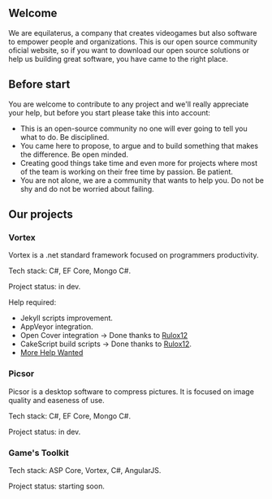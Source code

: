## Welcome 

We are equilaterus, a company that creates videogames but also software to empower people and organizations. This is our open source community oficial website, so if you want to download our open source solutions or help us building great software, you have came to the right place.

## Before start

You are welcome to contribute to any project and we'll really appreciate your help, but before you start please take this into account:

* This is an open-source community no one will ever going to tell you what to do. Be disciplined.
* You came here to propose, to argue and to build something that makes the difference. Be open minded.
* Creating good things take time and even more for projects where most of the team is working on their free time by passion. Be patient.
* You are not alone, we are a community that wants to help you. Do not be shy and do not be worried about failing.

## Our projects

### Vortex

Vortex is a .net standard framework focused on programmers productivity.

Tech stack: C#, EF Core, Mongo C#.

Project status: in dev.

Help required: 

* Jekyll scripts improvement.
* AppVeyor integration.
* Open Cover integration  -> Done thanks to [Rulox12](https://github.com/equilaterus/Vortex/commits?author=rulox12)
* CakeScript build scripts -> Done thanks to [Rulox12](https://github.com/equilaterus/Vortex/commits?author=rulox12).
* [More Help Wanted](https://github.com/equilaterus/Vortex/issues?q=is%3Aissue+is%3Aopen+label%3A%22help+wanted%22)

### Picsor

Picsor is a desktop software to compress pictures. It is focused on image quality and easeness of use.

Tech stack: C#, EF Core, Mongo C#.

Project status: in dev.

### Game's Toolkit

Tech stack: ASP Core, Vortex, C#, AngularJS.

Project status: starting soon.
